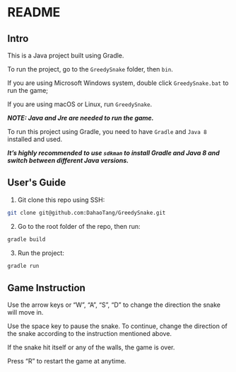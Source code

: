# README



## Intro

This is a Java project built using Gradle.

To run the project, go to the `GreedySnake` folder, then `bin`.

If you are using Microsoft Windows system, double click `GreedySnake.bat` to run the game; 

If you are using macOS or Linux, run `GreedySnake`.

__*NOTE: Java and Jre are needed to run the game.*__





To run this project using Gradle, you need to have `Gradle` and `Java 8` installed and used.

__*It’s highly recommended to use `sdkman` to install Gradle and Java 8 and switch between different Java versions.*__





## User's Guide

1. Git clone this repo using SSH:

```bash
git clone git@github.com:DahaoTang/GreedySnake.git
```

2. Go to the root folder of the repo, then run:

```bash
gradle build
```

3. Run the project:

```bash
gradle run
```





## Game Instruction

Use the arrow keys or “W”, “A”, “S”, “D” to change the direction the snake will move in.

Use the space key to pause the snake. To continue, change the direction of the snake according to the instruction mentioned above.

If the snake hit itself or any of the walls, the game is over. 

Press “R” to restart the game at anytime.
